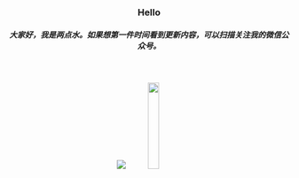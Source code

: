 <div align="center">
  <h3>Hello</h3>

  <h5> 大家好，我是两点水。如果想第一件时间看到更新内容，可以扫描关注我的微信公众号。<h5>
  <br />
  <br />  
 <center class="half">
   <img src="https://github-readme-stats.vercel.app/api?username=TwoWater&show_icons=true&line_height=30&theme=dracula&include_all_commits=true" /><img src="http://twowaterimage.oss-cn-beijing.aliyuncs.com/2020-10-19-%E5%85%AC%E4%BC%97%E5%8F%B7.jpeg"  width="20%" height="20%" />
</center>

  <br />
  <br />
  
</div>
